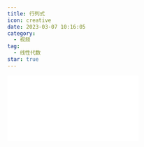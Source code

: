 ```yaml
---
title: 行列式
icon: creative
date: 2023-03-07 10:16:05
category:
  - 视频
tag:
  - 线性代数
star: true
---
```



<div class="video-container">
  <iframe src="//player.bilibili.com/player.html?aid=483115509&bvid=BV1bT411e7Cv&cid=1054661563&page=6" scrolling="no" border="0" frameborder="no" framespacing="0" allowfullscreen="true"> </iframe>
</div>
